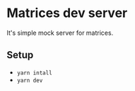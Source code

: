 # Matrices dev server

It's simple mock server for matrices.

## Setup

- `yarn intall`
- `yarn dev`

